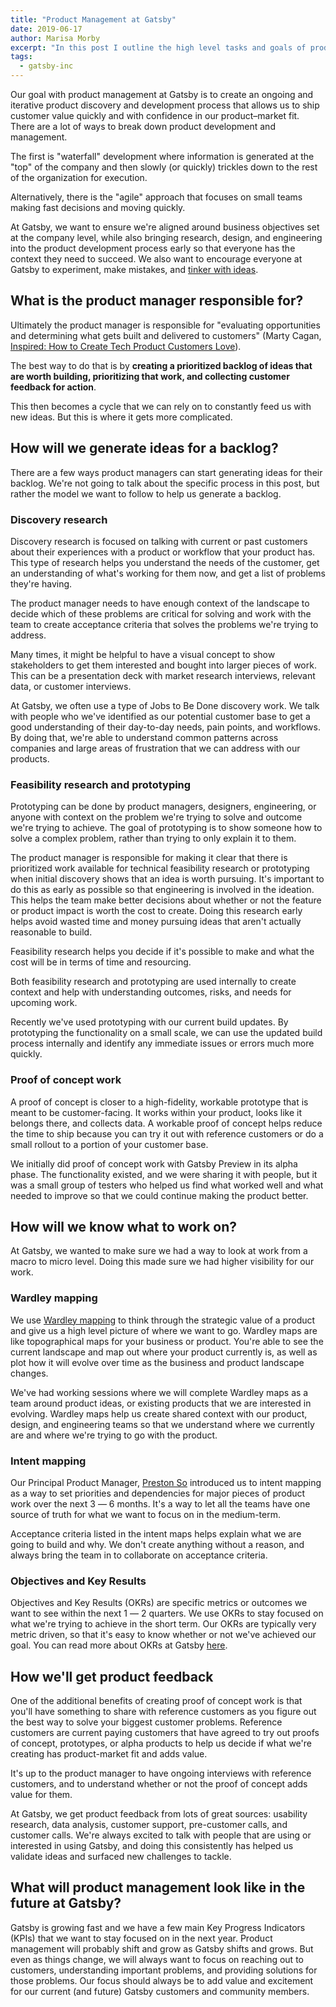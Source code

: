 ```yaml
---
title: "Product Management at Gatsby"
date: 2019-06-17
author: Marisa Morby
excerpt: "In this post I outline the high level tasks and goals of product managers at Gatsby"
tags:
  - gatsby-inc
---
```


Our goal with product management at Gatsby is to create an ongoing and iterative product discovery and development process that allows us to ship customer value quickly and with confidence in our product–market fit. There are a lot of ways to break down product development and management.

The first is "waterfall" development where information is generated at the "top" of the company and then slowly (or quickly) trickles down to the rest of the organization for execution.

Alternatively, there is the "agile" approach that focuses on small teams making fast decisions and moving quickly.

At Gatsby, we want to ensure we're aligned around business objectives set at the company level, while also bringing research, design, and engineering into the product development process early so that everyone has the context they need to succeed. We also want to encourage everyone at Gatsby to experiment, make mistakes, and [tinker with ideas](https://breakingsmart.com/en/season-1/tinkering-versus-goals/).

## What is the product manager responsible for?

Ultimately the product manager is responsible for "evaluating opportunities and determining what gets built and delivered to customers" (Marty Cagan, [Inspired: How to Create Tech Product Customers Love](https://svpg.com/inspired-how-to-create-products-customers-love/)).

The best way to do that is by **creating a prioritized backlog of ideas that are worth building, prioritizing that work, and collecting customer feedback for action**.

This then becomes a cycle that we can rely on to constantly feed us with new ideas. But this is where it gets more complicated.

## How will we generate ideas for a backlog?

There are a few ways product managers can start generating ideas for their backlog. We're not going to talk about the specific process in this post, but rather the model we want to follow to help us generate a backlog.

### Discovery research

Discovery research is focused on talking with current or past customers about their experiences with a product or workflow that your product has. This type of research helps you understand the needs of the customer, get an understanding of what's working for them now, and get a list of problems they're having.

The product manager needs to have enough context of the landscape to decide which of these problems are critical for solving and work with the team to create acceptance criteria that solves the problems we're trying to address.

Many times, it might be helpful to have a visual concept to show stakeholders to get them interested and bought into larger pieces of work. This can be a presentation deck with market research interviews, relevant data, or customer interviews.

At Gatsby, we often use a type of Jobs to Be Done discovery work. We talk with people who we've identified as our potential customer base to get a good understanding of their day-to-day needs, pain points, and workflows. By doing that, we're able to understand common patterns across companies and large areas of frustration that we can address with our products.

### Feasibility research and prototyping

Prototyping can be done by product managers, designers, engineering, or anyone with context on the problem we're trying to solve and outcome we're trying to achieve. The goal of prototyping is to show someone how to solve a complex problem, rather than trying to only explain it to them.

The product manager is responsible for making it clear that there is prioritized work available for technical feasibility research or prototyping when initial discovery shows that an idea is worth pursuing. It's important to do this as early as possible so that engineering is involved in the ideation. This helps the team make better decisions about whether or not the feature or product impact is worth the cost to create. Doing this research early helps avoid wasted time and money pursuing ideas that aren't actually reasonable to build.

Feasibility research helps you decide if it's possible to make and what the cost will be in terms of time and resourcing.

Both feasibility research and prototyping are used internally to create context and help with understanding outcomes, risks, and needs for upcoming work.

Recently we've used prototyping with our current build updates. By prototyping the functionality on a small scale, we can use the updated build process internally and identify any immediate issues or errors much more quickly.

### Proof of concept work

A proof of concept is closer to a high-fidelity, workable prototype that is meant to be customer-facing. It works within your product, looks like it belongs there, and collects data. A workable proof of concept helps reduce the time to ship because you can try it out with reference customers or do a small rollout to a portion of your customer base.

We initially did proof of concept work with Gatsby Preview in its alpha phase. The functionality existed, and we were sharing it with people, but it was a small group of testers who helped us find what worked well and what needed to improve so that we could continue making the product better.

## How will we know what to work on?

At Gatsby, we wanted to make sure we had a way to look at work from a macro to micro level. Doing this made sure we had higher visibility for our work.

### Wardley mapping

We use [Wardley mapping](https://www.cio.co.uk/it-strategy/introduction-wardley-value-chain-mapping-3604565/) to think through the strategic value of a product and give us a high level picture of where we want to go. Wardley maps are like topographical maps for your business or product. You're able to see the current landscape and map out where your product currently is, as well as plot how it will evolve over time as the business and product landscape changes.

We've had working sessions where we will complete Wardley maps as a team around product ideas, or existing products that we are interested in evolving. Wardley maps help us create shared context with our product, design, and engineering teams so that we understand where we currently are and where we're trying to go with the product.

### Intent mapping

Our Principal Product Manager, [Preston So](@prestonso) introduced us to intent mapping as a way to set priorities and dependencies for major pieces of product work over the next 3 ― 6 months. It's a way to let all the teams have one source of truth for what we want to focus on in the medium-term.

Acceptance criteria listed in the intent maps helps explain what we are going to build and why. We don't create anything without a reason, and always bring the team in to collaborate on acceptance criteria.

### Objectives and Key Results

Objectives and Key Results (OKRs) are specific metrics or outcomes we want to see within the next 1 ― 2 quarters. We use OKRs to stay focused on what we're trying to achieve in the short term. Our OKRs are typically very metric driven, so that it's easy to know whether or not we've achieved our goal. You can read more about OKRs at Gatsby [here](https://www.gatsbyjs.org/blog/2019-04-03-how-we-think-about-product-at-gatsby/).

## How we'll get product feedback

One of the additional benefits of creating proof of concept work is that you'll have something to share with reference customers as you figure out the best way to solve your biggest customer problems. Reference customers are current paying customers that have agreed to try out proofs of concept, prototypes, or alpha products to help us decide if what we're creating has product-market fit and adds value.

It's up to the product manager to have ongoing interviews with reference customers, and to understand whether or not the proof of concept adds value for them.

At Gatsby, we get product feedback from lots of great sources: usability research, data analysis, customer support, pre-customer calls, and customer calls. We're always excited to talk with people that are using or interested in using Gatsby, and doing this consistently has helped us validate ideas and surfaced new challenges to tackle.

## What will product management look like in the future at Gatsby?

Gatsby is growing fast and we have a few main Key Progress Indicators (KPIs) that we want to stay focused on in the next year. Product management will probably shift and grow as Gatsby shifts and grows. But even as things change, we will always want to focus on reaching out to customers, understanding important problems, and providing solutions for those problems. Our focus should always be to add value and excitement for our current (and future) Gatsby customers and community members.
